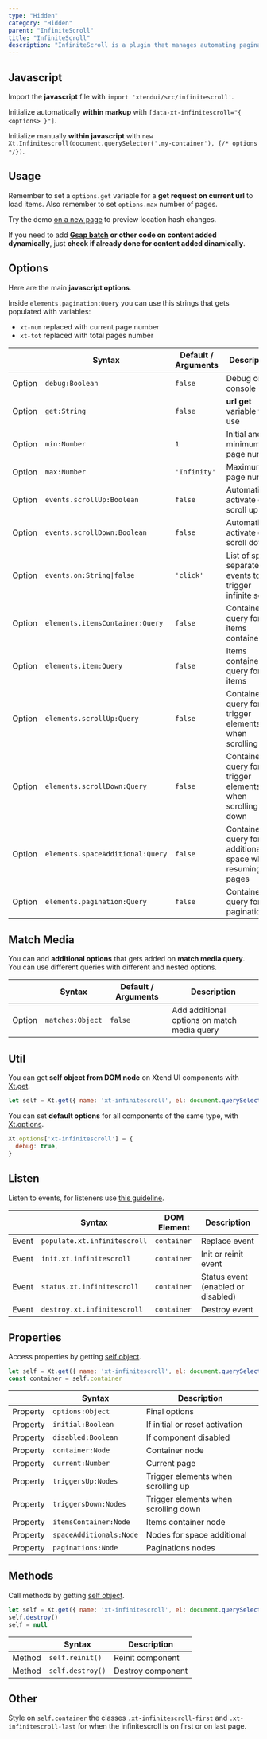 ```yaml
---
type: "Hidden"
category: "Hidden"
parent: "InfiniteScroll"
title: "InfiniteScroll"
description: "InfiniteScroll is a plugin that manages automating pagination loads with infinite scrolling."
---
```


## Javascript

Import the **javascript** file with `import 'xtendui/src/infinitescroll'`.

Initialize automatically **within markup** with `[data-xt-infinitescroll="{ <options> }"]`.

Initialize manually **within javascript** with `new Xt.Infinitescroll(document.querySelector('.my-container'), {/* options */})`.

## Usage

Remember to set a `options.get` variable for a **get request on current url** to load items. Also remember to set `options.max` number of pages.

Try the demo [on a new page](/demos/components/listing/infinitescroll?false=2) to preview location hash changes.

<demo>
  <div class="gatsby_demo_item" data-iframe="demos/components/listing/infinitescroll">
  </div>
</demo>

If you need to add **[Gsap batch](https://greensock.com/docs/v3/Plugins/ScrollTrigger/static.batch()) or other code on content added dynamically**, just **check if already done for content added dinamically**.

## Options

Here are the main **javascript options**.

Inside `elements.pagination:Query` you can use this strings that gets populated with variables:

- `xt-num` replaced with current page number
- `xt-tot` replaced with total pages number

<div class="xt-overflow-sub overflow-y-hidden overflow-x-scroll my-5 xt-my-auto w-full">

|                         | Syntax                                    | Default / Arguments                       | Description                   |
| ----------------------- | ----------------------------------------- | ----------------------------- | ----------------------------- |
| Option                    | `debug:Boolean`                          | `false`        | Debug on console            |
| Option                    | `get:String`                          | `false`        | **url get** variable to use            |
| Option                    | `min:Number`                          | `1`        | Initial and minimum page number            |
| Option                    | `max:Number`                          | `'Infinity'`        | Maximum page number            |
| Option                    | `events.scrollUp:Boolean`                          | `false`        | Automatically activate on scroll up            |
| Option                    | `events.scrollDown:Boolean`                          | `false`        | Automatically activate on scroll down            |
| Option                    | `events.on:String\|false`                          | `'click'`        | List of space separated events to trigger infinite scroll            |
| Option                    | `elements.itemsContainer:Query`                          | `false`        | Container query for items container            |
| Option                    | `elements.item:Query`                          | `false`        | Items container query for items            |
| Option                    | `elements.scrollUp:Query`                          | `false`        | Container query for trigger elements when scrolling up            |
| Option                    | `elements.scrollDown:Query`                          | `false`        | Container query for trigger elements when scrolling down            |
| Option                    | `elements.spaceAdditional:Query`                          | `false`        | Container query for additional space when resuming pages            |
| Option                    | `elements.pagination:Query`                          | `false`        | Container query for pagination            |

</div>

## Match Media

You can add **additional options** that gets added on **match media query**. You can use different queries with different and nested options.

<div class="xt-overflow-sub overflow-y-hidden overflow-x-scroll my-5 xt-my-auto w-full">

|                         | Syntax                                    | Default / Arguments                       | Description                   |
| ----------------------- | ----------------------------------------- | ----------------------------- | ----------------------------- |
| Option                  | `matches:Object`                              | `false`                     | Add additional options on match media query           |

</div>

## Util

You can get **self object from DOM node** on Xtend UI components with [Xt.get](/components/global/javascript#xt-get).

```js
let self = Xt.get({ name: 'xt-infinitescroll', el: document.querySelector('.my-container') })
```

You can set **default options** for all components of the same type, with [Xt.options](/components/global/javascript#xt-options).

```js
Xt.options['xt-infinitescroll'] = {
  debug: true,
}
```

## Listen

Listen to events, for listeners use [this guideline](/components/global/javascript#listeners).

<div class="xt-overflow-sub overflow-y-hidden overflow-x-scroll my-5 xt-my-auto w-full">

|                         | Syntax                                    | DOM Element                    | Description                   |
| ----------------------- | ----------------------------------------- | ----------------------------- | ----------------------------- |
| Event                   | `populate.xt.infinitescroll`           | `container` | Replace event             |
| Event                   | `init.xt.infinitescroll`           | `container` | Init or reinit event             |
| Event                   | `status.xt.infinitescroll`           | `container` | Status event (enabled or disabled)             |
| Event                   | `destroy.xt.infinitescroll`           | `container` | Destroy event             |

</div>

## Properties

Access properties by getting [self object](/components/global/javascript#xt-get).

```js
let self = Xt.get({ name: 'xt-infinitescroll', el: document.querySelector('.my-container') })
const container = self.container
```

<div class="xt-overflow-sub overflow-y-hidden overflow-x-scroll my-5 xt-my-auto w-full">

|                         | Syntax                                   | Description                   |
| ----------------------- | ---------------------------------------- | ----------------------------- |
| Property                   | `options:Object`       | Final options             |
| Property                   | `initial:Boolean`       | If initial or reset activation             |
| Property                   | `disabled:Boolean`       | If component disabled            |
| Property                   | `container:Node`       | Container node             |
| Property                   | `current:Number`       | Current page             |
| Property                   | `triggersUp:Nodes`       | Trigger elements when scrolling up             |
| Property                   | `triggersDown:Nodes`       | Trigger elements when scrolling down             |
| Property                   | `itemsContainer:Node`       | Items container node             |
| Property                   | `spaceAdditionals:Node`       | Nodes for space additional             |
| Property                   | `paginations:Node`       | Paginations nodes             |

</div>

## Methods

Call methods by getting [self object](/components/global/javascript#xt-get).

```js
let self = Xt.get({ name: 'xt-infinitescroll', el: document.querySelector('.my-container') })
self.destroy()
self = null
```

<div class="xt-overflow-sub overflow-y-hidden overflow-x-scroll my-5 xt-my-auto w-full">

|                         | Syntax                                    | Description                   |
| ----------------------- | ----------------------------------------- | ----------------------------- |
| Method                  | `self.reinit()`       | Reinit component             |
| Method                  | `self.destroy()`              | Destroy component            |

</div>

## Other

Style on `self.container` the classes `.xt-infinitescroll-first` and `.xt-infinitescroll-last` for when the infinitescroll is on first or on last page.
